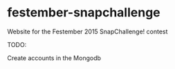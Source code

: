 # festember-snapchallenge
Website for the Festember 2015 SnapChallenge! contest


TODO:

Create accounts in the Mongodb